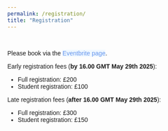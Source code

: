 ```yaml
---
permalink: /registration/
title: "Registration"
---
```


<html>
<meta name="viewport" content="width=device-width, initial-scale=1">
<script src="https://kit.fontawesome.com/a076d05399.js" crossorigin="anonymous"></script>
<head>
<style>
body {
  font-family: sans-serif;
}
</style>
</head>
<body>
<br>

Please book via the <a href="https://www.eventbrite.co.uk/e/healtac-2025-8th-healthcare-text-analytics-conference-registration-1255748340089" style="color: #6495ED; background-color: #F0F8FF; text-decoration: none;" target="_blank">Eventbrite page</a>.
<p></p>
Early registration fees (<strong>by 16.00 GMT May 29th 2025</strong>):
<ul>
  <li>Full registration: £200</li>
  <li>Student registration: £100</li>
</ul>

Late registration fees (<strong>after 16.00 GMT May 29th 2025</strong>):
<ul>
  <li>Full registration: £300</li>
  <li>Student registration: £150</li>
</ul>

<!-- <p style="color: #6495ED; background-color: #F0F8FF; text-decoration: none;">The fee includes participation for three days (including the tutorial day).
</p> -->

</body>
</html>
